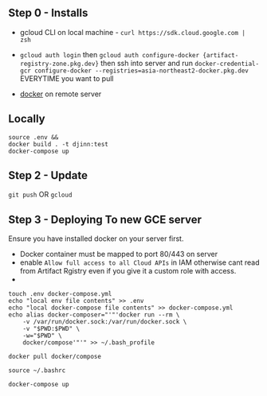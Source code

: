 ## Step 0 - Installs
- gcloud CLI on local machine - `curl https://sdk.cloud.google.com | zsh`
- `gcloud auth login` then `gcloud auth configure-docker {artifact-registry-zone.pkg.dev}` then ssh into server and run `docker-credential-gcr configure-docker --registries=asia-northeast2-docker.pkg.dev` EVERYTIME you want to pull

- [docker](https://docs.docker.com/engine/install/ubuntu/) on remote server 


## Locally
```
source .env && 
docker build . -t djinn:test
docker-compose up
```

## Step 2 - Update
`git push` OR `gcloud `


## Step 3 - Deploying To new GCE server
Ensure you have installed docker on your server first.
- Docker container must be mapped to port 80/443 on server
- enable `Allow full access to all Cloud APIs` in IAM otherwise cant read from Artifact Rgistry even if you give it a custom role with access.
- 
```
touch .env docker-compose.yml
echo "local env file contents" >> .env
echo "local docker-compose file contents" >> docker-compose.yml
echo alias docker-composer="'"'docker run --rm \
    -v /var/run/docker.sock:/var/run/docker.sock \
    -v "$PWD:$PWD" \
    -w="$PWD" \
    docker/compose'"'" >> ~/.bash_profile

docker pull docker/compose

source ~/.bashrc

docker-compose up
```